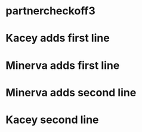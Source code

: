 # partnercheckoff3
# Kacey adds first line
# Minerva adds first line
# Minerva adds second line
# Kacey second line
